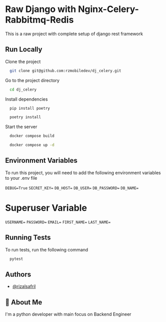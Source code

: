 
# Raw Django with Nginx-Celery-Rabbitmq-Redis 

This is a  raw project with complete setup of django rest framework


## Run Locally

Clone the project

```bash
  git clone git@github.com:rzmobiledev/dj_celery.git
```

Go to the project directory

```bash
  cd dj_celery
```

Install dependencies

```bash
  pip install poetry 
```
```bash
  poetry install
```

Start the server

```bash
  docker compose build
```
```bash
  docker compose up -d
```

## Environment Variables

To run this project, you will need to add the following environment variables to your .env file

`DEBUG=True`
`SECRET_KEY=`
`DB_HOST=`
`DB_USER=`
`DB_PASSWORD=`
`DB_NAME=`

# Superuser Variable
`USERNAME=`
`PASSWORD=`
`EMAIL=`
`FIRST_NAME=`
`LAST_NAME=`


## Running Tests

To run tests, run the following command

```bash
  pytest
```


## Authors

- [@rizalsafril](https://www.github.com/rzmobiledev)


## 🚀 About Me
I'm a python developer with main focus on Backend Engineer

